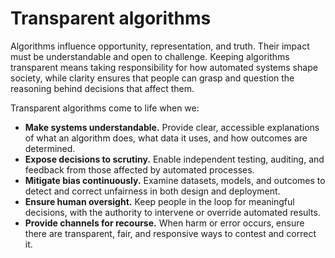 # Transparent algorithms

Algorithms influence opportunity, representation, and truth. Their impact must be understandable and open to challenge. Keeping algorithms transparent means taking responsibility for how automated systems shape society, while clarity ensures that people can grasp and question the reasoning behind decisions that affect them.

Transparent algorithms come to life when we:

- **Make systems understandable.** Provide clear, accessible explanations of what an algorithm does, what data it uses, and how outcomes are determined.
- **Expose decisions to scrutiny.** Enable independent testing, auditing, and feedback from those affected by automated processes.
- **Mitigate bias continuously.** Examine datasets, models, and outcomes to detect and correct unfairness in both design and deployment.
- **Ensure human oversight.** Keep people in the loop for meaningful decisions, with the authority to intervene or override automated results.
- **Provide channels for recourse.** When harm or error occurs, ensure there are transparent, fair, and responsive ways to contest and correct it.
